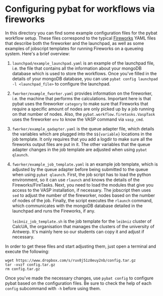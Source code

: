 # Configuring pybat for workflows via fireworks

In this directory you can find some example configuration files for the pybat workflow setup. These files correspond to the typical [Fireworks](https://materialsproject.github.io/fireworks/index.html) YAML files that describe both the fireworker and the launchpad, as well as some examples of jobscript templates for running Fireworks on a queueing system. Here's a brief overview:

1. `launchpad/example_launchpad.yaml` is an example of the launchpad file, i.e. the file that contains all the information about your mongoDB database which is used to store the workflows. Once you've filled in the details of your mongoDB database, you can use `pybat config launchpad -l <launchpad_file>` to configure the launchpad.

2. `fworker/example_fworker.yaml` provides information on the fireworker, i.e. the machine that performs the calculations. Important here is that pybat uses the fireworker `category` to make sure that Fireworks that require a specific amount of nodes are only picked up by a job running on that number of nodes. Also, the `pybat.workflow.firetasks.VaspTask` uses the fireworker `env` to know the VASP command via `vasp_cmd`. 

3. `fworker/example_qadapter.yaml` is the queue adapter file, which details the variables which are plugged into the `$${variable}` locations in the job template. It only requires that you add a logdir to make sure all the fireworks output files are put in it. The other variables that the queue adapter changes in the job template are adjusted when using `pybat qlaunch`.

4. `fworker/example_job_template.yaml` is an example job template, which is adjusted by the queue adapter before being submitted to the queue when using `pybat qlaunch`. First, the job script has to load the python environment, so it can use `rlaunch` and knows the details of the Fireworks/FireTasks. Next, you need to load the modules that give you access to the VASP installation, if necessary. The jobscript then uses `sed` to adjust the number of the fireworker, nodes based on the number of nodes of the job. Finally, the script executes the `rlaunch` command, which communicates with the mongoDB database detailed in the launchpad and runs the Fireworks, if any.<br><br> `leibniz_job_template.sh` is the job template for the `leibniz` cluster of CalcUA, the organisation that manages the clusters of the university of Antwerp. It's mainly here so our students can copy it and adjust if necessary. 

In order to get these files and start adjusting them, just open a terminal and execute the following:

```
wget https://www.dropbox.com/s/ruv8j51z8euy2nb/config.tar.gz
tar -xvzf config.tar.gz
rm config.tar.gz
```

Once you've made the necessary changes, use `pybat config` to configure pybat based on the configuration files. Be sure to check the help of each `config` subcommand with `-h` before using them.


